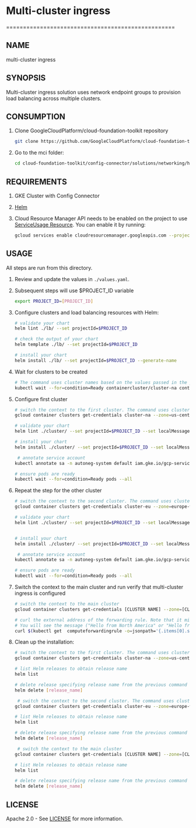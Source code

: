 # Multi-cluster ingress

==================================================

## NAME

  multi-cluster ingress

## SYNOPSIS

Multi-cluster ingress solution uses network endpoint groups to provision load balancing across multiple clusters.

## CONSUMPTION

  1. Clone GoogleCloudPlatform/cloud-foundation-toolkit repository
  
      ```bash
      git clone https://github.com/GoogleCloudPlatform/cloud-foundation-toolkit.git
      ```

  1. Go to the mci folder:

      ```bash
      cd cloud-foundation-toolkit/config-connector/solutions/networking/helm/mci
      ```

## REQUIREMENTS

1. GKE Cluster with Config Connector
1. [Helm](../../../README.md#helm)
1. Cloud Resource Manager API needs to be enabled on the project to use [ServiceUsage Resource](https://cloud.google.com/config-connector/docs/reference/resources#service). You can enable it by running:

    ```bash
    gcloud services enable cloudresourcemanager.googleapis.com --project [PROJECT_ID]
    ```

## USAGE

All steps are run from this directory.

1. Review and update the values in `./values.yaml`.

1. Subsequent steps will use $PROJECT_ID variable

    ```bash
    export PROJECT_ID=[PROJECT_ID]
    ```

1. Configure clusters and load balancing resources with Helm:

    ```bash
    # validate your chart
    helm lint ./lb/ --set projectId=$PROJECT_ID

    # check the output of your chart
    helm template ./lb/ --set projectId=$PROJECT_ID

    # install your chart
    helm install ./lb/ --set projectId=$PROJECT_ID --generate-name
    ```

1. Wait for clusters to be created

    ```bash
    # The command uses cluster names based on the values passed in the previous step
    kubectl wait --for=condition=Ready containercluster/cluster-na containercluster/cluster-eu
    ```

1. Configure first cluster

    ```bash
    # switch the context to the first cluster. The command uses cluster name and zone based on the values used to create the clusters.
    gcloud container clusters get-credentials cluster-na --zone=us-central1-a

    # validate your chart
    helm lint ./cluster/ --set projectId=$PROJECT_ID --set localMessage="Hello from North America!"

    # install your chart
    helm install ./cluster/ --set projectId=$PROJECT_ID --set localMessage="Hello from North America!" --generate-name

     # annotate service account
    kubectl annotate sa -n autoneg-system default iam.gke.io/gcp-service-account=autoneg-system@${PROJECT_ID}.iam.gserviceaccount.com

    # ensure pods are ready
    kubectl wait --for=condition=Ready pods --all
    ```

1. Repeat the step for the other cluster

    ```bash
    # switch the context to the second cluster. The command uses cluster name and zone based on the values used to create the clusters.
    gcloud container clusters get-credentials cluster-eu --zone=europe-west2-a

    # validate your chart
    helm lint ./cluster/ --set projectId=$PROJECT_ID --set localMessage="Hello from Europe"


    # install your chart
    helm install ./cluster/ --set projectId=$PROJECT_ID --set localMessage="Hello from Europe" --generate-name

     # annotate service account
    kubectl annotate sa -n autoneg-system default iam.gke.io/gcp-service-account=autoneg-system@${PROJECT_ID}.iam.gserviceaccount.com

    # ensure pods are ready
    kubectl wait --for=condition=Ready pods --all
    ```

1. Switch the context to the main cluster and run verify that multi-cluster ingress is configured

    ```bash
    # switch the context to the main cluster
    gcloud container clusters get-credentials [CLUSTER NAME] --zone=[CLUSTER ZONE]

    # curl the external address of the forwarding rule. Note that it might take around 5-10 minutes for load balancing to start working.
    # You will see the message ("Hello from North America" or "Hello from Europe" backed on your location).
    curl $(kubectl get  computeforwardingrule -o=jsonpath='{.items[0].spec.ipAddress.addressRef.external}')

1. Clean up the installation:

    ```bash
    # switch the context to the first cluster. The command uses cluster name and zone based on the values used to create the clusters.
    gcloud container clusters get-credentials cluster-na --zone=us-central1-a

    # list Helm releases to obtain release name
    helm list

    # delete release specifying release name from the previous command output. Note that can take a few minutes before all K8s resources are fully deleted.
    helm delete [release_name]
    
     # switch the context to the second cluster. The command uses cluster name and zone based on the values used to create the clusters.
    gcloud container clusters get-credentials cluster-eu --zone=europe-west2-a

    # list Helm releases to obtain release name
    helm list

    # delete release specifying release name from the previous command output. Note that can take a few minutes before all K8s resources are fully deleted.
    helm delete [release_name]

     # switch the context to the main cluster
    gcloud container clusters get-credentials [CLUSTER NAME] --zone=[CLUSTER ZONE]

    # list Helm releases to obtain release name
    helm list

    # delete release specifying release name from the previous command output. Note that can take a few minutes before all K8s resources are fully deleted.
    helm delete [release_name]
    ```

## LICENSE

Apache 2.0 - See [LICENSE](/LICENSE) for more information.